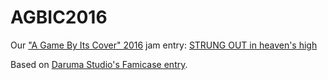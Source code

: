 # AGBIC2016
Our ["A Game By Its Cover" 2016] jam entry: [STRUNG OUT in heaven's high]

Based on [Daruma Studio's Famicase entry].

["A Game By Its Cover" 2016]: <https://itch.io/jam/a-game-by-its-cover-2016>
[STRUNG OUT in heaven's high]: <https://sweetheartsquad.itch.io/strung-out-in-heavens-high>
[Daruma Studio's Famicase entry]: <http://www.daruma.cat/portfolio-strungout.html>
